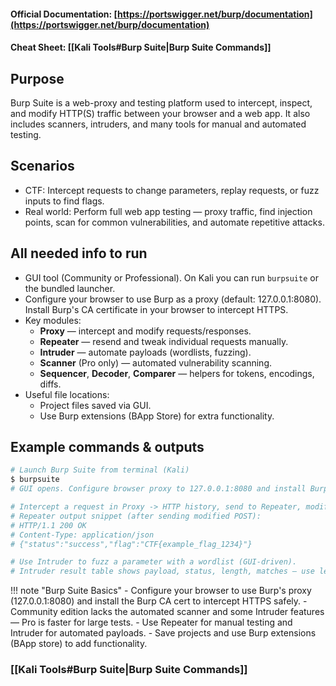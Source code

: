 #### Official Documentation: [https://portswigger.net/burp/documentation](https://portswigger.net/burp/documentation)
#### Cheat Sheet: [[Kali Tools#Burp Suite|Burp Suite Commands]]
## Purpose
Burp Suite is a web-proxy and testing platform used to intercept, inspect, and modify HTTP(S) traffic between your browser and a web app. It also includes scanners, intruders, and many tools for manual and automated testing.

## Scenarios
- CTF: Intercept requests to change parameters, replay requests, or fuzz inputs to find flags.  
- Real world: Perform full web app testing — proxy traffic, find injection points, scan for common vulnerabilities, and automate repetitive attacks.

## All needed info to run
- GUI tool (Community or Professional). On Kali you can run `burpsuite` or the bundled launcher.  
- Configure your browser to use Burp as a proxy (default: 127.0.0.1:8080). Install Burp's CA certificate in your browser to intercept HTTPS.  
- Key modules:
  - **Proxy** — intercept and modify requests/responses.  
  - **Repeater** — resend and tweak individual requests manually.  
  - **Intruder** — automate payloads (wordlists, fuzzing).  
  - **Scanner** (Pro only) — automated vulnerability scanning.  
  - **Sequencer**, **Decoder**, **Comparer** — helpers for tokens, encodings, diffs.  
- Useful file locations:
  - Project files saved via GUI.  
  - Use Burp extensions (BApp Store) for extra functionality.

## Example commands & outputs
```bash
# Launch Burp Suite from terminal (Kali)
$ burpsuite
# GUI opens. Configure browser proxy to 127.0.0.1:8080 and install Burp CA.

# Intercept a request in Proxy -> HTTP history, send to Repeater, modify and resend.
# Repeater output snippet (after sending modified POST):
# HTTP/1.1 200 OK
# Content-Type: application/json
# {"status":"success","flag":"CTF{example_flag_1234}"}

# Use Intruder to fuzz a parameter with a wordlist (GUI-driven).
# Intruder result table shows payload, status, length, matches — use length and status to spot interesting responses.
```

!!! note "Burp Suite Basics"
	- Configure your browser to use Burp's proxy (127.0.0.1:8080) and install the Burp CA cert to intercept HTTPS safely.
	- Community edition lacks the automated scanner and some Intruder features — Pro is faster for large tests.
	- Use Repeater for manual testing and Intruder for automated payloads.
	- Save projects and use Burp extensions (BApp store) to add functionality.

### [[Kali Tools#Burp Suite|Burp Suite Commands]]
